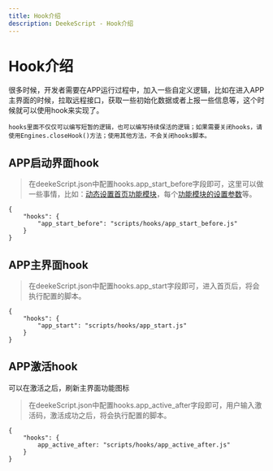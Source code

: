 ```yaml
---
title: Hook介绍
description: DeekeScript - Hook介绍
---
```


# Hook介绍

很多时候，开发者需要在APP运行过程中，加入一些自定义逻辑，比如在进入APP主界面的时候，拉取远程接口，获取一些初始化数据或者上报一些信息等，这个时候就可以使用hook来实现了。

`hooks里面不仅仅可以编写短暂的逻辑，也可以编写持续保活的逻辑；如果需要关闭hooks，请使用Engines.closeHook()方法；使用其他方法，不会关闭hooks脚本。`

## APP启动界面hook

> 在deekeScript.json中配置hooks.app_start_before字段即可，这里可以做一些事情，比如：[动态设置首页功能模块](../config/dynamics.md)，每个[功能模块的设置参数](../config/dynamics.md)等。

```
{
    "hooks": {
        "app_start_before": "scripts/hooks/app_start_before.js"
    }
}
```


## APP主界面hook

> 在deekeScript.json中配置hooks.app_start字段即可，进入首页后，将会执行配置的脚本。

```
{
    "hooks": {
        "app_start": "scripts/hooks/app_start.js"
    }
}
```

## APP激活hook

可以在激活之后，刷新主界面功能图标

> 在deekeScript.json中配置hooks.app_active_after字段即可，用户输入激活码，激活成功之后，将会执行配置的脚本。

```
{
    "hooks": {
        app_active_after: "scripts/hooks/app_active_after.js"
    }
}
```
